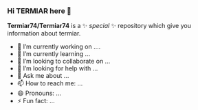### Hi TERMIAR here 👋


**Termiar74/Termiar74** is a ✨ _special_ ✨ repository which give you information about termiar.

- 🔭 I’m currently working on ....
- 🌱 I’m currently learning ...
- 👯 I’m looking to collaborate on ...
- 🤔 I’m looking for help with ...
- 💬 Ask me about ...
- 📫 How to reach me: ...
- 😄 Pronouns: ...
- ⚡ Fun fact: ...

